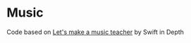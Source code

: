 # Music

Code based on [Let's make a music teacher](https://www.swiftindepth.com/articles/lets-make-a-music-teacher-1/index.html) by Swift in Depth

